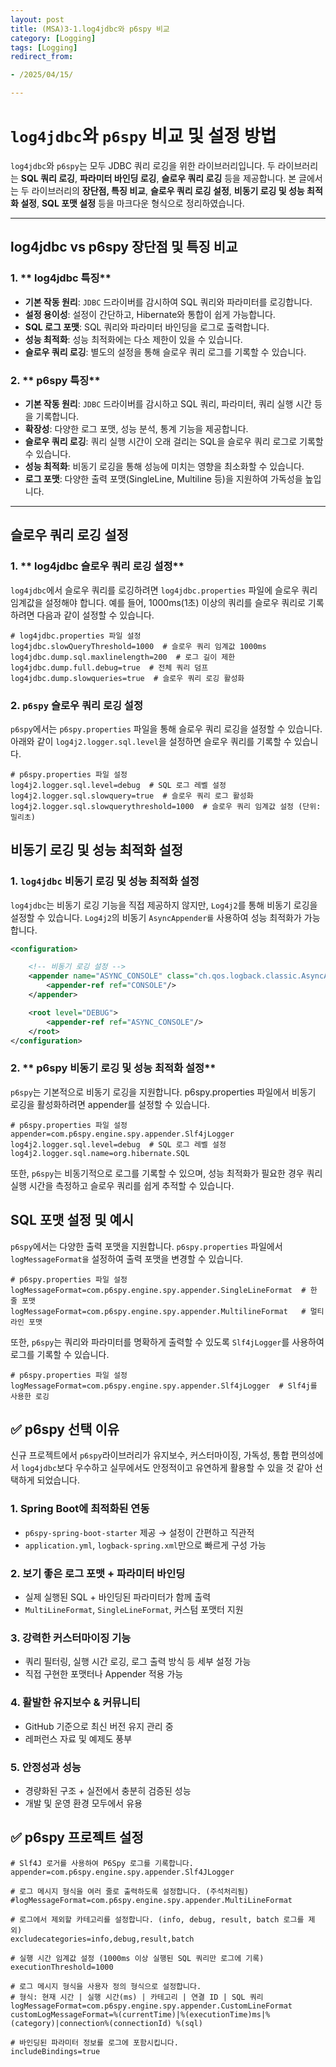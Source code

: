 ```yaml
---
layout: post
title: (MSA)3-1.log4jdbc와 p6spy 비교
category: [Logging]
tags: [Logging]
redirect_from:

- /2025/04/15/

---
```

# `log4jdbc`와 `p6spy` 비교 및 설정 방법

`log4jdbc`와 `p6spy`는 모두 JDBC 쿼리 로깅을 위한 라이브러리입니다. 두 라이브러리는 **SQL 쿼리 로깅**, **파라미터 바인딩 로깅**, **슬로우 쿼리 로깅** 등을 제공합니다. 본 글에서는 두 라이브러리의 **장단점, 특징 비교**, **슬로우 쿼리 로깅 설정**, **비동기 로깅 및 성능 최적화 설정**, **SQL 포맷 설정** 등을 마크다운 형식으로 정리하였습니다.

---

## log4jdbc vs p6spy 장단점 및 특징 비교

### 1. ** log4jdbc 특징**
- **기본 작동 원리**: `JDBC` 드라이버를 감시하여 SQL 쿼리와 파라미터를 로깅합니다.
- **설정 용이성**: 설정이 간단하고, Hibernate와 통합이 쉽게 가능합니다.
- **SQL 로그 포맷**: SQL 쿼리와 파라미터 바인딩을 로그로 출력합니다.
- **성능 최적화**: 성능 최적화에는 다소 제한이 있을 수 있습니다.
- **슬로우 쿼리 로깅**: 별도의 설정을 통해 슬로우 쿼리 로그를 기록할 수 있습니다.

### 2. ** p6spy 특징**
- **기본 작동 원리**: `JDBC` 드라이버를 감시하고 SQL 쿼리, 파라미터, 쿼리 실행 시간 등을 기록합니다.
- **확장성**: 다양한 로그 포맷, 성능 분석, 통계 기능을 제공합니다.
- **슬로우 쿼리 로깅**: 쿼리 실행 시간이 오래 걸리는 SQL을 슬로우 쿼리 로그로 기록할 수 있습니다.
- **성능 최적화**: 비동기 로깅을 통해 성능에 미치는 영향을 최소화할 수 있습니다.
- **로그 포맷**: 다양한 출력 포맷(SingleLine, Multiline 등)을 지원하여 가독성을 높입니다.

---

## 슬로우 쿼리 로깅 설정

### 1. ** log4jdbc 슬로우 쿼리 로깅 설정**

`log4jdbc`에서 슬로우 쿼리를 로깅하려면 `log4jdbc.properties` 파일에 슬로우 쿼리 임계값을 설정해야 합니다. 예를 들어, 1000ms(1초) 이상의 쿼리를 슬로우 쿼리로 기록하려면 다음과 같이 설정할 수 있습니다.

```properties
# log4jdbc.properties 파일 설정
log4jdbc.slowQueryThreshold=1000  # 슬로우 쿼리 임계값 1000ms
log4jdbc.dump.sql.maxlinelength=200  # 로그 길이 제한
log4jdbc.dump.full.debug=true  # 전체 쿼리 덤프
log4jdbc.dump.slowqueries=true  # 슬로우 쿼리 로깅 활성화
```
### 2. **`p6spy` 슬로우 쿼리 로깅 설정**
`p6spy`에서는 `p6spy.properties` 파일을 통해 슬로우 쿼리 로깅을 설정할 수 있습니다. 아래와 같이 `log4j2.logger.sql.level`을 설정하면 슬로우 쿼리를 기록할 수 있습니다.
```properties
# p6spy.properties 파일 설정
log4j2.logger.sql.level=debug  # SQL 로그 레벨 설정
log4j2.logger.sql.slowquery=true  # 슬로우 쿼리 로그 활성화
log4j2.logger.sql.slowquerythreshold=1000  # 슬로우 쿼리 임계값 설정 (단위: 밀리초)

```

## 비동기 로깅 및 성능 최적화 설정
### 1. **`log4jdbc` 비동기 로깅 및 성능 최적화 설정**
`log4jdbc`는 비동기 로깅 기능을 직접 제공하지 않지만, `Log4j2`를 통해 비동기 로깅을 설정할 수 있습니다. `Log4j2`의 비동기 `AsyncAppender를` 사용하여 성능 최적화가 가능합니다.
```xml
<configuration>

    <!-- 비동기 로깅 설정 -->
    <appender name="ASYNC_CONSOLE" class="ch.qos.logback.classic.AsyncAppender">
        <appender-ref ref="CONSOLE"/>
    </appender>

    <root level="DEBUG">
        <appender-ref ref="ASYNC_CONSOLE"/>
    </root>
</configuration>
```

### 2. ** p6spy 비동기 로깅 및 성능 최적화 설정**
`p6spy`는 기본적으로 비동기 로깅을 지원합니다. p6spy.properties 파일에서 비동기 로깅을 활성화하려면 appender를 설정할 수 있습니다.
```properties
# p6spy.properties 파일 설정
appender=com.p6spy.engine.spy.appender.Slf4jLogger
log4j2.logger.sql.level=debug  # SQL 로그 레벨 설정
log4j2.logger.sql.name=org.hibernate.SQL
```
또한, `p6spy`는 비동기적으로 로그를 기록할 수 있으며, 성능 최적화가 필요한 경우 쿼리 실행 시간을 측정하고 슬로우 쿼리를 쉽게 추적할 수 있습니다.

## SQL 포맷 설정 및 예시
`p6spy`에서는 다양한 출력 포맷을 지원합니다. `p6spy.properties` 파일에서 `logMessageFormat을` 설정하여 출력 포맷을 변경할 수 있습니다.
```properties
# p6spy.properties 파일 설정
logMessageFormat=com.p6spy.engine.spy.appender.SingleLineFormat  # 한 줄 포맷
logMessageFormat=com.p6spy.engine.spy.appender.MultilineFormat   # 멀티라인 포맷
```
또한, `p6spy`는 쿼리와 파라미터를 명확하게 출력할 수 있도록 `Slf4jLogger`를 사용하여 로그를 기록할 수 있습니다.
```properties
# p6spy.properties 파일 설정
logMessageFormat=com.p6spy.engine.spy.appender.Slf4jLogger  # Slf4j를 사용한 로깅
```

## ✅ p6spy 선택 이유
신규 프로젝트에서 `p6spy`라이브러리가 유지보수, 커스터마이징, 가독성, 통합 편의성에서 `log4jdbc`보다 우수하고 실무에서도 안정적이고 유연하게 활용할 수 있을 것 같아 선택하게 되었습니다.

### 1. Spring Boot에 최적화된 연동
- `p6spy-spring-boot-starter` 제공 → 설정이 간편하고 직관적
- `application.yml`, `logback-spring.xml`만으로 빠르게 구성 가능

### 2. 보기 좋은 로그 포맷 + 파라미터 바인딩
- 실제 실행된 SQL + 바인딩된 파라미터가 함께 출력
- `MultiLineFormat`, `SingleLineFormat`, 커스텀 포맷터 지원

### 3. 강력한 커스터마이징 기능
- 쿼리 필터링, 실행 시간 로깅, 로그 출력 방식 등 세부 설정 가능
- 직접 구현한 포맷터나 Appender 적용 가능

### 4. 활발한 유지보수 & 커뮤니티
- GitHub 기준으로 최신 버전 유지 관리 중
- 레퍼런스 자료 및 예제도 풍부

### 5. 안정성과 성능
- 경량화된 구조 + 실전에서 충분히 검증된 성능
- 개발 및 운영 환경 모두에서 유용

## ✅ p6spy 프로젝트 설정
```properties
# Slf4J 로거를 사용하여 P6Spy 로그를 기록합니다.
appender=com.p6spy.engine.spy.appender.Slf4JLogger

# 로그 메시지 형식을 여러 줄로 출력하도록 설정합니다. (주석처리됨)
#logMessageFormat=com.p6spy.engine.spy.appender.MultiLineFormat

# 로그에서 제외할 카테고리를 설정합니다. (info, debug, result, batch 로그를 제외)
excludecategories=info,debug,result,batch

# 실행 시간 임계값 설정 (1000ms 이상 실행된 SQL 쿼리만 로그에 기록)
executionThreshold=1000

# 로그 메시지 형식을 사용자 정의 형식으로 설정합니다.
# 형식: 현재 시간 | 실행 시간(ms) | 카테고리 | 연결 ID | SQL 쿼리
logMessageFormat=com.p6spy.engine.spy.appender.CustomLineFormat
customLogMessageFormat=%(currentTime)|%(executionTime)ms|%(category)|connection%(connectionId) %(sql)

# 바인딩된 파라미터 정보를 로그에 포함시킵니다.
includeBindings=true
```
